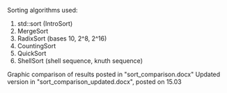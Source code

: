 Sorting algorithms used:
1. std::sort (IntroSort)
2. MergeSort
3. RadixSort (bases 10, 2^8, 2^16)
4. CountingSort
5. QuickSort
6. ShellSort (shell sequence, knuth sequence)

Graphic comparison of results posted in "sort_comparison.docx"
Updated version in "sort_comparison_updated.docx", posted on 15.03
